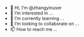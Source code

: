 - 👋 Hi, I’m @zhangyinuser
- 👀 I’m interested in ...
- 🌱 I’m currently learning ...
- 💞️ I’m looking to collaborate on ...
- 📫 How to reach me ...

<!---
zhangyinuser/zhangyinuser is a ✨ special ✨ repository because its `README.md` (this file) appears on your GitHub profile.
You can click the Preview link to take a look at your changes.
--->
